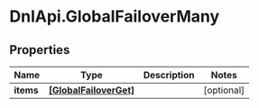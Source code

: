 # DnlApi.GlobalFailoverMany

## Properties
Name | Type | Description | Notes
------------ | ------------- | ------------- | -------------
**items** | [**[GlobalFailoverGet]**](GlobalFailoverGet.md) |  | [optional] 


